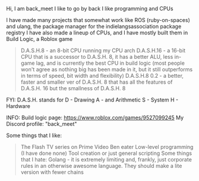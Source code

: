 Hi, I am back_meet
I like to go by back
I like programming and CPUs

I have made many projects that somewhat work like ROS (ruby-on-spaces) and ulang, the package manager for the indielangsassociation package registry
I have also made a lineup of CPUs, and I have mostly built them in Build Logic, a Roblox game
> D.A.S.H.8 - an 8-bit CPU running my CPU arch
> D.A.S.H.16 - a 16-bit CPU that is a successor to D.A.S.H. 8, it has a better ALU, less in-game lag, and is currently the best CPU in build logic (most people won't agree as nothing big has been made in it, but it still outperforms in terms of speed, bit width and flexibility)
> D.A.S.H.8 0.2 - a better, faster and smaller ver of D.A.S.H. 8 that has all the features of D.A.S.H. 16 but the smallness of D.A.S.H. 8

FYI:
D.A.S.H. stands for
D - Drawing
A - and Arithmetic 
S - System
H - Hardware

INFO:
Build logic page: https://www.roblox.com/games/9527099245
My Discord profile: "back_meet"

Some things that I like:
> The Flash TV series on Prime Video
> Ben eater
> Low-level programming (I have done none)
> Tool creation or just general scripting
Some things that I hate:
Golang - it is extremely limiting and, frankly, just corporate rules in an otherwise awesome language. They should make a lite version with fewer chains

